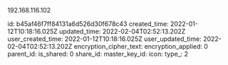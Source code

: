192.168.116.102

id: b45af46f7ff84131a6d526d30f678c43
created_time: 2022-01-12T10:18:16.025Z
updated_time: 2022-02-04T02:52:13.202Z
user_created_time: 2022-01-12T10:18:16.025Z
user_updated_time: 2022-02-04T02:52:13.202Z
encryption_cipher_text: 
encryption_applied: 0
parent_id: 
is_shared: 0
share_id: 
master_key_id: 
icon: 
type_: 2
